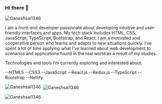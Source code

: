 ### Hi there 👋
<p align="left"> <img src="https://komarev.com/ghpvc/?username=Ganeshsai1346&label=Profile%20views&color=0e75b6&style=flat" alt="Ganeshsai1346" /> </p>


I am a front-end developer passionate about developing intuitive and user-friendly interfaces and apps. My tech stack includes HTML, CSS, JavaScript, TypeScript, Bootstrap, and React. I am a motivated and cooperative person who learns and adapts to new situations quickly. I've spent a lot of time applying what I've learned about web development to scenarios and applications found in the real world as a result of my studies.

Technologies and tools I'm currently exploring and interested about.

--HTML5
--CSS3
--JavaScript
--React.js
--Redux.js
--TypeScript
--Bootstrap
--Netlify

<p><img align="left" src="https://github-readme-stats.vercel.app/api/top-langs?username=Ganeshsai1346&show_icons=true&locale=en&layout=compact" alt="Ganeshsai1346" /</p>

<p>&nbsp;<img align="center" src="https://github-readme-stats.vercel.app/api?username=Ganeshsai1346&show_icons=true&locale=en" alt="Ganeshsai1346" /></p>

<p><img align="center" src="https://github-readme-streak-stats.herokuapp.com/?user=Ganeshsai1346&" alt="Ganeshsai1346" /></p>
